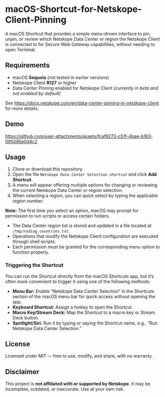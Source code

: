 # macOS-Shortcut-for-Netskope-Client-Pinning
A macOS Shortcut that provides a simple menu-driven interface to pin, unpin, or review which Netskope Data Center or region the Netskope Client is connected to for Secure Web Gateway capabilities, without needing to open Terminal.

## Requirements
- macOS **Sequoia** (not tested in earlier versions)
- Netskope Client **R127** or higher
- Data Center Pinning enabled for Netskope Client *(currently in beta and not enabled by default)*

See https://docs.netskope.com/en/data-center-pinning-in-netskope-client for more details.

## Demo
https://github.com/user-attachments/assets/fcaf9273-c51f-4bae-b163-095095e0d4c2

## Usage
1. Clone or download this repository.
2. Open the file `Netskope Data Center Selection.shortcut` and click **Add Shortcut**.
3. A menu will appear offering multiple options for changing or reviewing the current Netskope Data Center or region selection.
4. When selecting a region, you can quick select by typing the applicable region number.

**Note:**
The first time you select an option, macOS may prompt for permission to run scripts or access certain folders.  
- The Data Center region list is stored and updated in a file located at `/tmp/nsdiag_countries.txt`.  
- Operations that modify the Netskope Client configuration are executed through shell scripts.  
- Each permission must be granted for the corresponding menu option to function properly.

### Triggering the Shortcut

You can run the Shortcut directly from the macOS Shortcuts app, but it’s often more convenient to trigger it using one of the following methods:
- **Menu Bar:** Enable “Netskope Data Center Selection” in the Shortcuts section of the macOS menu bar for quick access without opening the app.  
- **Keyboard Shortcut:** Assign a hotkey to open the Shortcut.
- **Macro Key/Stream Deck:** Map the Shortcut to a macro key or Stream Deck button.  
- **Spotlight/Siri:** Run it by typing or saying the Shortcut name, e.g., “Run Netskope Data Center Selection.”

## License
Licensed under MIT — free to use, modify, and share, with no warranty.

## Disclaimer
This project is **not affiliated with or supported by Netskope**. It may be incomplete, outdated, or inaccurate. Use at your own risk. 
